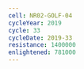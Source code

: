 ```yaml
---
cell: NR02-GOLF-04
cycleYear: 2019
cycle: 33
cycleDate: 2019-33
resistance: 1400000
enlightened: 781000
---
```

